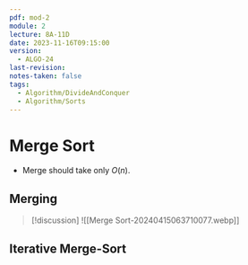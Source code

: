 ```yaml
---
pdf: mod-2
module: 2
lecture: 8A-11D
date: 2023-11-16T09:15:00
version:
  - ALGO-24
last-revision: 
notes-taken: false
tags:
  - Algorithm/DivideAndConquer
  - Algorithm/Sorts
---
```

# Merge Sort

- Merge should take only ${} O(n) {}$.

## Merging



> [!discussion] 
> ![[Merge Sort-20240415063710077.webp]]

## Iterative Merge-Sort


